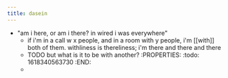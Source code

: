 ```yaml
---
title: dasein
---
```


- "am i here, or am i there? in wired i was everywhere"
  - if i'm in a call w x people, and in a room with y people, i'm [[with]] both of them. withliness is thereliness; i'm there and there and there
  - TODO but what is it to be with another?
:PROPERTIES:
:todo: 1618340563730
:END:
  -
